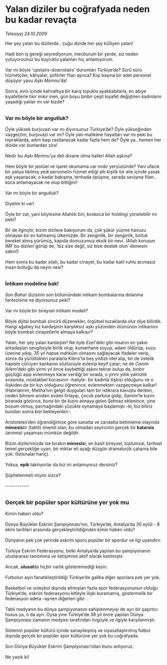 # Yalan diziler bu coğrafyada neden bu kadar revaçta

*Telesiyej 24.10.2009*

<div class="taraf_structure_2col_1zq">
<div class="margen_n">



 <p>Her şey yalan bu dizilerde.. çoğu dizide her şey külliyen yalan! <br/><br/>Hadi ben iş gereği seyrediyorum, mecburum bir yerde, siz neden yutuyorsunuz bu kuyruklu yalanları hiç anlamıyorum. <br/><br/>Var mı böyle ‘upstairs-downstairs’ durumları Türkiye’de? Sürü sürü hizmetçiler, kâhyalar, şoförler filan ayrıca? Kişi başına bir adet personel düşüyor yavu <i>Aşkı Memnu</i>’da! <br/><br/>Sonra, evin içinde kahvaltıya bir karış topuklu ayakkabılarla, en abiye kıyafetlerle tıkır mıkır inen, gün boyu binbir çeşit kıyafet değiştiren kadınların yaşadığı yalılar mı var bizde?<b> <br/><br/><br/><font size="3">Var mı böyle bir angutluk?</font></b> <br/><br/>Öyle yüksek burjuvazi var mı diyorsunuz Türkiye’de? Öyle yükseğinden vazgeçtim, burjuvazi var mı? Öyle yalı-malikâne hayatları var mı peki bu topraklarda, adım başı rastlanacak kadar fazla hem de? Öyle ya.. hemen her dizide var bunlardan zira! <br/><br/>Nedir bu<i> Aşkı Memnu</i>’ya deli divane olma halleri Allah aşkına? <br/><br/>Hem böyle bir jestüel ve işaret okumama var mıdır yeryüzünde? Yani ufacık bir yalıya tıkılmış yedi personelin hizmet ettiği altı kişilik bir aile içinde yasak aşk yaşanacak; o kadar bakışma, tenhada öpüşme, serada sevişme filan.. koca anlamayacak ne olup bittiğini! <br/><br/>Var mı böyle bir angutluk? <br/><br/>Diyelim ki var! <br/><br/>Öyle bir zat, yani böylesine Allahlık biri, koskoca bir holdingi yönetebilir mi peki? <br/><br/>Bir de ilginçtir, bizim dizilere bakıyorum da, çok şükür yüzme havuzu olmayan bir ev kalmamış ülkemizde. Bir zenginlik, bir zenginlik, bolluk bereket almış yürümüş, kapıda domuzumuz eksik bir nevi. (Allah korusun IMF bu dizileri görüp de, ‘biz size değil, siz bize destek olun’ demesin sakın!) <br/><br/>Hem sonra bu kadar silah, bu kadar cinayet, bu kadar katil ruhlu acımasız insan bolluğu da neyin nesi?<i></i><b> <br/><br/><br/><font size="3">İntikam modeline bak!</font></b><i><font size="3"> <br/></font><br/>Son Bahar </i>dizisinin son bölümündeki intikam bombalarına dolanma fantezisine ne diyorsunuz peki? <br/><br/>Var mı böyle bir bireysel intikam modeli? <br/><br/>Böyle dijital bombalı zincirli düzenekler, örgütsel tuzaklarda olur diye bilirdik. Hangi ağabey kız kardeşinin karşılıksız aşkı yüzünden ölümünün intikamını böyle bombalı cinayetlerle almaya kalkışır? <br/><br/>Yalan, her şey yalan kardeşler! Ne öyle <i>Ezel’</i>deki gibi insanın en yakın arkadaşları sevgilisiyle birlik olup, kumarhane soyup, adam öldürüp, suçu üzerine yıkıp, 35 yıl hapse mahkûm olmasını sağlayacak ifadeler verip, sonra da yürüttükleri paralarla Kıbrıs’ta beş yıldızlı otel alıp, bir de üstelik hapiste çürüyen kankanın sözlüsüyle evlenip keyif çatar; ne de <i>Canım Ailem</i>’deki gibi yirmi yıl önce kaybettiği aşkını tekrar bulup da, binbir güçlüğü aşıp evlenmeye karar verdiği bir sırada, o yirmi yıllık yalnızlık sırasında, müstakbel kocasının –haliyle- bir kadınla ilişkisi olduğunu ve o ilişkiden de bir kızı olduğunu öğrenince, evlenmekten vazgeçmeye kalkar! (Hatırlatırım, Meliha’nın gelgit duyguları tam bir istikrara kavuştu derken, neden bilmem aniden evden fırlayıp, çocuk parkına gidip, Samim’le kızını birarada görünce, buna bir de kızını almaya gelen Şehnaz eklenince, yine bozum olmuş, parmağındaki yüzükle oynamaya başlamıştı –ki, biz biliriz bundan sonra bizi bekleyenleri-. <br/><br/>Aristoteles’den öğrendiğimize göre sanatta ve zanaatta betimleme olayında<b> mimesis</b>tir (taklit) önemli olan; bu olmadan seyircinin gerçek bir <b>katarsis</b> (arınma) yaşaması mümkün değildir. <br/><br/>Bizim dizilerimizde ise bırakın<b> mimesis</b>i; en basit bireysel, toplumsal, tarihsel temel gerçekliğe uyan, bir miktar eli ayağı düzgün dramaturjik çalışma bile yok. (İstisnalar hariç). <br/><br/>Yoksa, <b>epik</b> takılıyorlar da biz mi anlamıyoruz dersiniz? <br/><br/>Şüphelenmeli miyim sizce? <br/><br/>------------ <br/><br/><br/><font size="4"><strong>Gerçek bir popüler spor kültürüne yer yok mu</strong></font> <br/><br/>Kimin haberi oldu? <br/><br/>Dünya Büyükler Eskrim Şampiyonası’nın, Türkiye’de, Antalya’da 30 eylül - 8 ekim tarihleri arasında gerçekleştirildiğinden kimin haberi oldu? <br/><br/>Dünyanın pek çok yerinde eskrim sporu popüler bir spordur ve ilgi uyandırır. <br/><br/>Türkiye Eskrim Federasyonu, belki Antalya’da yapılan bu şampiyonanın uluslararası tanıtımına ve iletişimine aktif olarak katılmıştır. <br/><br/>Ancak, <b><i>ulusal</i></b>da hiçbir varlık gösteremediği kesin. <br/><br/>Futbolun aşırı fanatikleştirildiği Türkiye’de galiba diğer sporlara pek yer yok. <br/><br/>Basketbol ve voleybol dışında altmıştan fazla spor federasyonunun olduğu Türkiye’de, eskrim federasyonu kitleyle ilişki kuramamış, göstermelik bir federasyon adeta –aynen diğerleri gibi- . <br/><br/>Tabii medyanın bu dünya şampiyonasını sahiplenmeyişi de ayrı bir şaşırtıcı husus ya, o da ayrı. Oysa yine Türkiye’de 38 yıl önce yapılan Dünya Şampiyonası zamanın medyası tarafından övgüyle ve ilgiyle karşılanmıştı. <br/><br/>Sistemin popüler kültürü içinde sanayileşmiş ve siyasallaştırılmış futbol dışında gerçek bir popüler spor kültürüne yer yok bu coğrafyada. <br/><br/>Son Dünya Büyükler Eskrim Şampiyonası’ndan bunu anlıyoruz. <br/><br/>Ne yazık ki!</p>
<br/>
<br/>
<br/>



<br/>


<div id="taraf_not">
</div>

</div>


</div>
